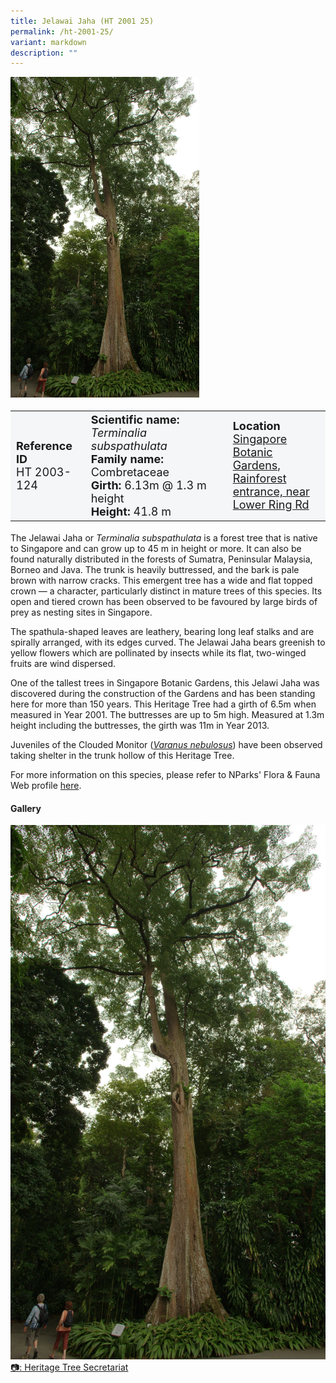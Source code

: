 ```yaml
---
title: Jelawai Jaha (HT 2001 25)
permalink: /ht-2001-25/
variant: markdown
description: ""
---
```

<div class="isomer-image-wrapper">
<img style="width: 60%" src="/images/Heritage_trees_photos/tersub_ht2001-25_habit.jpg">
</div><table style="minWidth: 100px; font-size: 18px; background: #F4F6F7">
<tbody><tr>
<td rowspan="1" colspan="1">
<strong>Reference ID</strong>
<br>HT 2003-124
</td>
<td rowspan="1" colspan="1">
	<strong>Scientific name:</strong> <em>Terminalia subspathulata</em>
<br><strong>Family name: </strong>Combretaceae
<br><strong>Girth: </strong>6.13m @ 1.3 m height
<br><strong>Height: </strong>41.8 m
</td>
<td rowspan="1" colspan="1">
<strong>Location</strong><a href="https://www.onemap.gov.sg/?lat=1.3876690000014043&amp;lng=103.98039899999924">
 <br>Singapore Botanic Gardens,<br>Rainforest entrance, near<br>Lower Ring Rd</a>
</td>
</tr>
</tbody>
</table>
<p>The Jelawai Jaha or <em>Terminalia subspathulata</em> is a forest tree that is native to Singapore and can grow up to 45 m in height or more. It can also be found naturally distributed in the forests of Sumatra, Peninsular Malaysia, Borneo and Java. The trunk is heavily buttressed, and the bark is pale brown with narrow cracks. This emergent tree has a wide and flat topped crown — a character, particularly distinct in mature trees of this species. Its open and tiered crown has been observed to be favoured by large birds of prey as nesting sites in Singapore.</p>

<p>The spathula-shaped leaves are leathery, bearing long leaf stalks and are spirally arranged, with its edges curved. The Jelawai Jaha bears greenish to yellow flowers which are pollinated by insects while its flat, two-winged fruits are wind dispersed.</p>

<p>One of the tallest trees in Singapore Botanic Gardens, this Jelawi Jaha was discovered during the construction of the Gardens and has been standing here for more than 150 years. This Heritage Tree had a girth of 6.5m when measured in Year 2001. The buttresses are up to 5m high. Measured at 1.3m height including the buttresses, the girth was 11m in Year 2013.</p>

<p>Juveniles of the Clouded Monitor (<a href="https://www.nparks.gov.sg/florafaunaweb/fauna/8/4/841"><em>Varanus nebulosus</em></a>) have been observed taking shelter in the trunk hollow of this Heritage Tree.</p>

<p>For more information on this species, please refer to NParks' Flora &amp; Fauna Web profile <a href="https://www.nparks.gov.sg/florafaunaweb/flora/3/3/3302">here</a>.</p>

<h4><b>Gallery</b></h4>
<div class="isomer-card-grid">
<a href="/images/Heritage_trees_photos/tersub_ht2001-25_habit.jpg" class="isomer-card">
<div class="isomer-card-image">
<div class="isomer-image-wrapper"><img src="/images/Heritage_trees_photos/tersub_ht2001-25_habit.jpg"></div></div>
<div class="isomer-card-body"><div class="isomer-card-description">📷: Heritage Tree Secretariat</div></div></a><br></div>